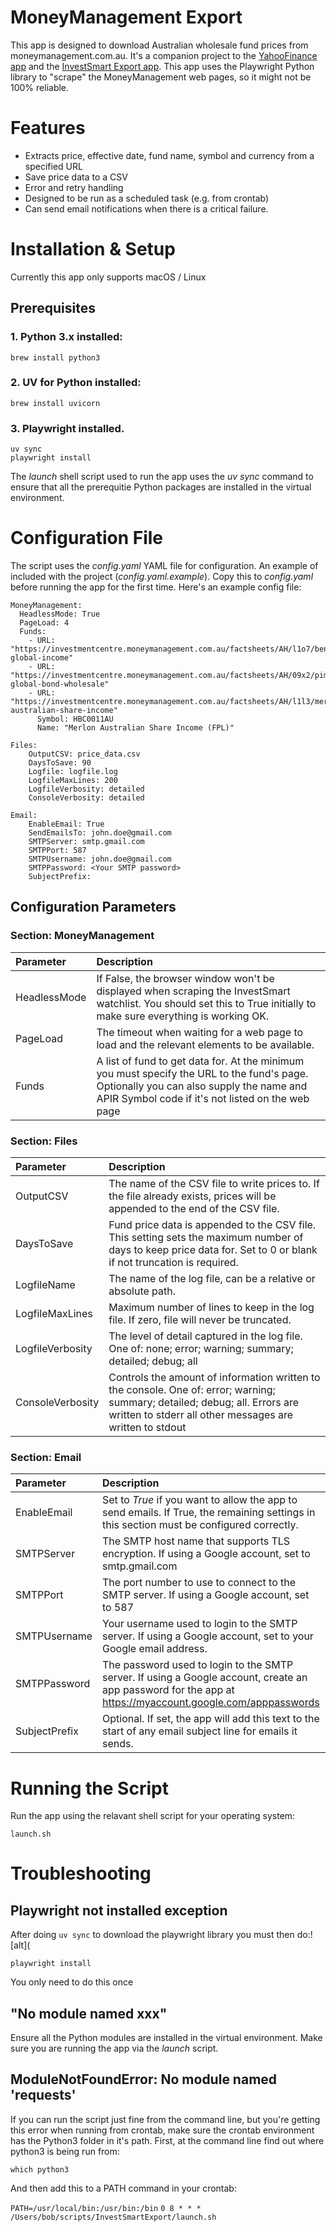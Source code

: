 # MoneyManagement Export
This app is designed to download Australian wholesale fund prices from moneymanagement.com.au. It's a companion project to the [YahooFinance app](https://github.com/NickElseySpelloC/YahooFinance) and the [InvestSmart Export app](https://github.com/NickElseySpelloC/InvestSmartExport). This app uses the Playwright Python library to "scrape" the MoneyManagement web pages, so it might not be 100% reliable. 

# Features
* Extracts price, effective date, fund name, symbol and currency from a specified URL
* Save price data to a CSV 
* Error and retry handling
* Designed to be run as a scheduled task (e.g. from crontab)
* Can send email notifications when there is a critical failure.

# Installation & Setup
Currently this app only supports macOS / Linux

## Prerequisites
### 1. Python 3.x installed:
    brew install python3

### 2. UV for Python installed:
    brew install uvicorn

### 3. Playwright installed. 
    uv sync
    playwright install

The _launch_ shell script used to run the app uses the *uv sync* command to ensure that all the prerequitie Python packages are installed in the virtual environment.

# Configuration File 
The script uses the *config.yaml* YAML file for configuration. An example of included with the project (*config.yaml.example*). Copy this to *config.yaml* before running the app for the first time.  Here's an example config file:
```
MoneyManagement:
  HeadlessMode: True
  PageLoad: 4
  Funds: 
    - URL: "https://investmentcentre.moneymanagement.com.au/factsheets/AH/l1o7/bentham-global-income"
    - URL: "https://investmentcentre.moneymanagement.com.au/factsheets/AH/09x2/pimco-global-bond-wholesale"
    - URL: "https://investmentcentre.moneymanagement.com.au/factsheets/AH/l1l3/merlon-australian-share-income"
      Symbol: HBC0011AU
      Name: "Merlon Australian Share Income (FPL)"

Files:
    OutputCSV: price_data.csv
    DaysToSave: 90
    Logfile: logfile.log
    LogfileMaxLines: 200
    LogfileVerbosity: detailed
    ConsoleVerbosity: detailed

Email:
    EnableEmail: True
    SendEmailsTo: john.doe@gmail.com
    SMTPServer: smtp.gmail.com
    SMTPPort: 587
    SMTPUsername: john.doe@gmail.com
    SMTPPassword: <Your SMTP password>
    SubjectPrefix: 
```

## Configuration Parameters
### Section: MoneyManagement

| Parameter | Description | 
|:--|:--|
| HeadlessMode | If False, the browser window won't be displayed when scraping the InvestSmart watchlist. You should set this to True initially to make sure everything is working OK. |
| PageLoad | The timeout when waiting for a web page to load and the relevant elements to be available. |
| Funds | A list of fund to get data for. At the minimum you must specify the URL to the fund's page. Optionally you can also supply the name and APIR Symbol code if it's not listed on the web page |

### Section: Files

| Parameter | Description | 
|:--|:--|
| OutputCSV | The name of the CSV file to write prices to. If the file already exists, prices will be appended to the end of the CSV file. | 
| DaysToSave | Fund price data is appended to the CSV file. This setting sets the maximum number of days to keep price data for. Set to 0 or blank if not truncation is required. | 
| LogfileName | The name of the log file, can be a relative or absolute path. | 
| LogfileMaxLines | Maximum number of lines to keep in the log file. If zero, file will never be truncated. | 
| LogfileVerbosity | The level of detail captured in the log file. One of: none; error; warning; summary; detailed; debug; all | 
| ConsoleVerbosity | Controls the amount of information written to the console. One of: error; warning; summary; detailed; debug; all. Errors are written to stderr all other messages are written to stdout | 

### Section: Email

| Parameter | Description | 
|:--|:--|
| EnableEmail | Set to *True* if you want to allow the app to send emails. If True, the remaining settings in this section must be configured correctly. | 
| SMTPServer | The SMTP host name that supports TLS encryption. If using a Google account, set to smtp.gmail.com |
| SMTPPort | The port number to use to connect to the SMTP server. If using a Google account, set to 587 |
| SMTPUsername | Your username used to login to the SMTP server. If using a Google account, set to your Google email address. |
| SMTPPassword | The password used to login to the SMTP server. If using a Google account, create an app password for the app at https://myaccount.google.com/apppasswords  |
| SubjectPrefix | Optional. If set, the app will add this text to the start of any email subject line for emails it sends. |

# Running the Script
Run the app using the relavant shell script for your operating system:

    launch.sh

# Troubleshooting
## Playwright not installed exception
After doing `uv sync` to download the playwright library you must then do:![alt](
    
    playwright install

You only need to do this once

## "No module named xxx"
Ensure all the Python modules are installed in the virtual environment. Make sure you are running the app via the *launch* script.

## ModuleNotFoundError: No module named 'requests'
If you can run the script just fine from the command line, but you're getting this error when running from crontab, make sure the crontab environment has the Python3 folder in it's path. First, at the command line find out where python3 is being run from:

`which python3`

And then add this to a PATH command in your crontab:

`PATH=/usr/local/bin:/usr/bin:/bin`
`0 8 * * * /Users/bob/scripts/InvestSmartExport/launch.sh`
